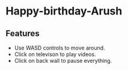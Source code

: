 # Happy-birthday-Arush

## Features
- Use WASD controls to move around.
- Click on televison to play videos.
- Click on back wall to pause everything.
 
